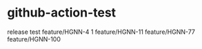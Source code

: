 # github-action-test

release test
feature/HGNN-4 1
feature/HGNN-11
feature/HGNN-77
feature/HGNN-100